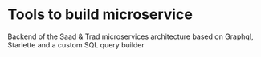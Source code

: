 # Tools to build microservice

Backend of the Saad & Trad microservices architecture based on Graphql, Starlette and a custom SQL query builder